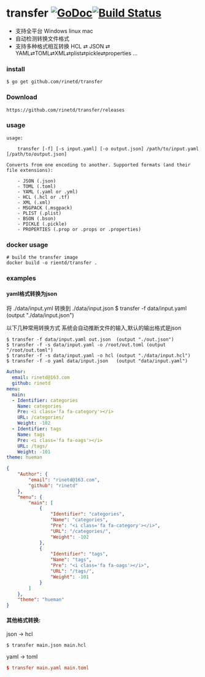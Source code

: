 # transfer [![GoDoc](https://godoc.org/github.com/rinetd/transfer?status.png)](https://godoc.org/github.com/rinetd/transfer)[![Build Status](https://travis-ci.org/rinetd/transfer.svg?branch=master)](https://travis-ci.org/rinetd/transfer)

* 支持全平台 Windows linux mac
* 自动检测转换文件格式
* 支持多种格式相互转换 HCL ⇄ JSON ⇄ YAML⇄TOML⇄XML⇄plist⇄pickle⇄properties ... 

### install

```
$ go get github.com/rinetd/transfer
```
### Download

```
https://github.com/rinetd/transfer/releases
```

### usage

```
usage:

	transfer [-f] [-s input.yaml] [-o output.json] /path/to/input.yaml [/path/to/output.json]

Converts from one encoding to another. Supported formats (and their file extensions):

	- JSON (.json)
	- TOML (.toml)
	- YAML (.yaml or .yml)
	- HCL (.hcl or .tf)
	- XML (.xml)
	- MSGPACK (.msgpack)
	- PLIST (.plist)
	- BSON (.bson)
	- PICKLE (.pickle)
	- PROPERTIES (.prop or .props or .properties)

```

### docker usage

```
# build the transfer image
docker build -o rientd/transfer .
```


### examples

#### yaml格式转换为json
将 ./data/input.yml 转换到 ./data/input.json
$ transfer -f data/input.yaml           (output "./data/input.json")

以下几种常用转换方式
系统会自动推断文件的输入,默认的输出格式是json

```
$ transfer -f data/input.yaml out.json  (output "./out.json")
$ transfer -f -s data/input.yaml -o /root/out.toml (output "/root/out.toml")
$ transfer -f -s data/input.yaml -o hcl (output "./data/input.hcl")
$ transfer -f -o yaml data/input.json   (output "data/input.yaml")
```

```yaml
Author:
  email: rinetd@163.com
  github: rinetd
menu:
  main:
  - Identifier: categories
    Name: categories
    Pre: <i class='fa fa-category'></i>
    URL: /categories/
    Weight: -102
  - Identifier: tags
    Name: tags
    Pre: <i class='fa fa-oags'></i>
    URL: /tags/
    Weight: -101
theme: hueman

```

```json
{
	"Author": {
		"email": "rinetd@163.com",
		"github": "rinetd"
	},
	"menu": {
		"main": [
			{
				"Identifier": "categories",
				"Name": "categories",
				"Pre": "<i class='fa fa-category'></i>",
				"URL": "/categories/",
				"Weight": -102
			},
			{
				"Identifier": "tags",
				"Name": "tags",
				"Pre": "<i class='fa fa-oags'></i>",
				"URL": "/tags/",
				"Weight": -101
			}
		]
	},
	"theme": "hueman"
}
```
#### 其他格式转换: 
json -> hcl
```hcl
$ transfer main.json main.hcl
```
yaml -> toml
```toml
$ transfer main.yaml main.toml
```